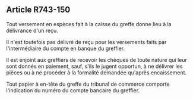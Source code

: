 Article R743-150
----
Tout versement en espèces fait à la caisse du greffe donne lieu à la délivrance
d'un reçu.

Il n'est toutefois pas délivré de reçu pour les versements faits par
l'intermédiaire du compte en banque du greffier.

Il est enjoint aux greffiers de recevoir les chèques de toute nature qui leur
sont donnés en paiement, sauf, s'ils le jugent opportun, à ne délivrer les
pièces ou à ne procéder à la formalité demandée qu'après encaissement.

Tout papier à en-tête du greffe du tribunal de commerce comporte l'indication du
numéro du compte bancaire du greffier.
